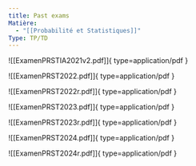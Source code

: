```yaml
---
title: Past exams
Matière:
  - "[[Probabilité et Statistiques]]"
Type: TP/TD
---
```

![[ExamenPRSTIA2021v2.pdf]]{ type=application/pdf }

![[ExamenPRST2022.pdf]]{ type=application/pdf }

![[ExamenPRST2022r.pdf]]{ type=application/pdf }

![[ExamenPRST2023.pdf]]{ type=application/pdf }

![[ExamenPRST2023r.pdf]]{ type=application/pdf }

![[ExamenPRST2024.pdf]]{ type=application/pdf }

![[ExamenPRST2024r.pdf]]{ type=application/pdf }


